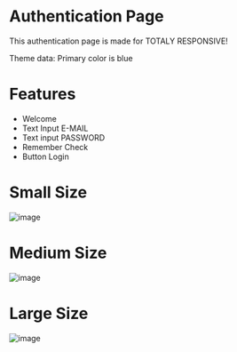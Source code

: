 # Authentication Page
This authentication page is made for TOTALY RESPONSIVE!

Theme data: Primary color is blue
# Features
- Welcome
- Text Input E-MAIL
- Text input PASSWORD
- Remember Check
- Button Login

# Small Size
![image](https://user-images.githubusercontent.com/106118473/215277958-bef2e272-af06-49d4-9d04-1ef3833d46a3.png)
# Medium Size
![image](https://user-images.githubusercontent.com/106118473/215277944-1c1f959a-1e6b-454c-96f9-92ac7a220f31.png)
# Large Size
![image](https://user-images.githubusercontent.com/106118473/215277968-71dca60e-3bb0-44cd-8625-780687c9c5c5.png)
